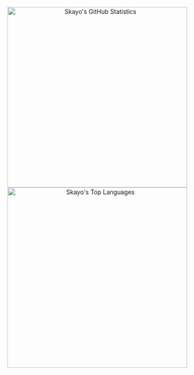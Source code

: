 <p align="center">
 <a href="https://github.com/Skayo#js-contribution-activity" title="View Skayo's Activity">
  <img alt="Skayo's GitHub Statistics" src="https://github-readme-stats.vercel.app/api?username=Skayo&count_private=true&include_all_commits=true&theme=dark&icon_color=fff&line_height=29&show_icons=true&hide_border=true&border_radius=15&hide_title=true" width="415" hspace="3">
 </a>
  
 <a href="https://github.com/Skayo?tab=repositories" title="View Skayo's Repositories">
  <img alt="Skayo's Top Languages" src="https://github-readme-stats.vercel.app/api/top-langs/?username=Skayo&theme=dark&layout=compact&hide_border=true&border_radius=15&hide_title=true" width="415" hspace="3">
 </a>
</p>
